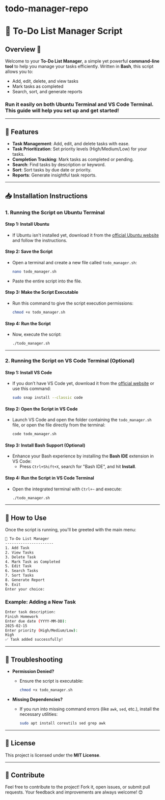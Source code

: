 # todo-manager-repo





# 📝 To-Do List Manager Script

## Overview 🚀

Welcome to your **To-Do List Manager**, a simple yet powerful **command-line tool** to help you manage your tasks efficiently. Written in **Bash**, this script allows you to:
- Add, edit, delete, and view tasks
- Mark tasks as completed
- Search, sort, and generate reports

### Run it easily on both **Ubuntu Terminal** and **VS Code Terminal**. This guide will help you set up and get started!

---

## 🎯 Features

- **Task Management**: Add, edit, and delete tasks with ease.
- **Task Prioritization**: Set priority levels (High/Medium/Low) for your tasks.
- **Completion Tracking**: Mark tasks as completed or pending.
- **Search**: Find tasks by description or keyword.
- **Sort**: Sort tasks by due date or priority.
- **Reports**: Generate insightful task reports.

---

## 📥 Installation Instructions

### 1. **Running the Script on Ubuntu Terminal**

#### Step 1: Install Ubuntu
- If Ubuntu isn't installed yet, download it from the [official Ubuntu website](https://ubuntu.com/download/desktop) and follow the instructions.

#### Step 2: Save the Script
- Open a terminal and create a new file called `todo_manager.sh`:
  ```bash
  nano todo_manager.sh
  ```
- Paste the entire script into the file.

#### Step 3: Make the Script Executable
- Run this command to give the script execution permissions:
  ```bash
  chmod +x todo_manager.sh
  ```

#### Step 4: Run the Script
- Now, execute the script:
  ```bash
  ./todo_manager.sh
  ```

---

### 2. **Running the Script on VS Code Terminal** (Optional)

#### Step 1: Install VS Code
- If you don’t have VS Code yet, download it from the [official website](https://code.visualstudio.com/) or use this command:
  ```bash
  sudo snap install --classic code
  ```

#### Step 2: Open the Script in VS Code
- Launch VS Code and open the folder containing the `todo_manager.sh` file, or open the file directly from the terminal:
  ```bash
  code todo_manager.sh
  ```

#### Step 3: Install Bash Support (Optional)
- Enhance your Bash experience by installing the **Bash IDE** extension in VS Code:
  - Press `Ctrl+Shift+X`, search for "Bash IDE", and hit **Install**.

#### Step 4: Run the Script in VS Code Terminal
- Open the integrated terminal with `Ctrl+~` and execute:
  ```bash
  ./todo_manager.sh
  ```

---

## 🌟 How to Use

Once the script is running, you'll be greeted with the main menu:

```bash
📝 To-Do List Manager
----------------------
1. Add Task
2. View Tasks
3. Delete Task
4. Mark Task as Completed
5. Edit Task
6. Search Tasks
7. Sort Tasks
8. Generate Report
9. Exit
Enter your choice:
```

### Example: Adding a New Task

```bash
Enter task description:
Finish Homework
Enter due date (YYYY-MM-DD):
2025-02-15
Enter priority (High/Medium/Low):
High
✅ Task added successfully!
```

---

## 🔧 Troubleshooting

- **Permission Denied?**
  - Ensure the script is executable:
    ```bash
    chmod +x todo_manager.sh
    ```

- **Missing Dependencies?**
  - If you run into missing command errors (like `awk`, `sed`, etc.), install the necessary utilities:
    ```bash
    sudo apt install coreutils sed grep awk
    ```

---

## 📜 License

This project is licensed under the **MIT License**.

---

## 📝 Contribute

Feel free to contribute to the project! Fork it, open issues, or submit pull requests. Your feedback and improvements are always welcome! 😊


